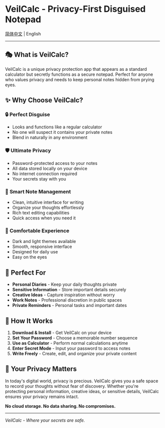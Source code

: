# VeilCalc - Privacy-First Disguised Notepad

[简体中文](readme_cn.md) | English

---

## 🎭 What is VeilCalc?

VeilCalc is a unique privacy protection app that appears as a standard calculator but secretly functions as a secure notepad. Perfect for anyone who values privacy and needs to keep personal notes hidden from prying eyes.

## ✨ Why Choose VeilCalc?

### 🔒 **Perfect Disguise**
- Looks and functions like a regular calculator
- No one will suspect it contains your private notes
- Blend in naturally in any environment

### 🛡️ **Ultimate Privacy**
- Password-protected access to your notes
- All data stored locally on your device
- No internet connection required
- Your secrets stay with you

### 📝 **Smart Note Management**
- Clean, intuitive interface for writing
- Organize your thoughts effortlessly
- Rich text editing capabilities
- Quick access when you need it

### 🌙 **Comfortable Experience**
- Dark and light themes available
- Smooth, responsive interface
- Designed for daily use
- Easy on the eyes

## 🎯 Perfect For

- **Personal Diaries** - Keep your daily thoughts private
- **Sensitive Information** - Store important details securely
- **Creative Ideas** - Capture inspiration without worry
- **Work Notes** - Professional discretion in public spaces
- **Private Reminders** - Personal tasks and important dates

## 🚀 How It Works

1. **Download & Install** - Get VeilCalc on your device
2. **Set Your Password** - Choose a memorable number sequence
3. **Use as Calculator** - Perform normal calculations anytime
4. **Enter Secret Mode** - Input your password to access notes
5. **Write Freely** - Create, edit, and organize your private content

## 🔐 Your Privacy Matters

In today's digital world, privacy is precious. VeilCalc gives you a safe space to record your thoughts without fear of discovery. Whether you're protecting personal information, creative ideas, or sensitive details, VeilCalc ensures your privacy remains intact.

**No cloud storage. No data sharing. No compromises.**

---

*VeilCalc - Where your secrets are safe.*